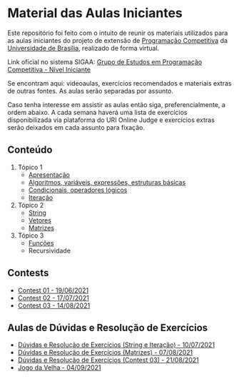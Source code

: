 # Material das Aulas Iniciantes

Este repositório foi feito com o intuito de reunir os materiais utilizados para as aulas iniciantes do projeto de extensão de [Programação Competitiva](http://maratona.unb.br/) da [Universidade de Brasília](http://www.unb.br/), realizado de forma virtual.

Link oficial no sistema SIGAA: [Grupo de Estudos em Programação Competitiva - Nível Iniciante](https://sig.unb.br/sigaa/link/public/extensao/visualizacaoAcaoExtensao/1971)

Se encontram aqui: videoaulas, exercícios recomendados e materiais extras de outras fontes. As aulas serão separadas por assunto.

Caso tenha interesse em assistir as aulas então siga, preferencialmente, a ordem abaixo. A cada semana haverá uma lista de exercícios disponibilizada via plataforma do URI Online Judge e exercícios extras serão deixados em cada assunto para fixação. 

## Conteúdo

1. Tópico 1
    - [Apresentação](introdução/README.md)
    - [Algoritmos, variáveis, expressões, estruturas básicas](algoritmos_variaveis_expressões_estruturas_basicas/README.md)
    - [Condicionais, operadores lógicos](condicionais_operadores_logicos/README.md)
    - [Iteração](iteração/README.md)
2. Tópico 2
    - [String](string/README.md)
    - [Vetores](vetores/README.md)
    - [Matrizes](matrizes/README.md)
3. Tópico 3
    - [Funções](funções/README.md)
    - Recursividade


## Contests

- [Contest 01 - 19/06/2021](contest01/README.md)
- [Contest 02 - 17/07/2021](contest02/README.md)
- [Contest 03 - 14/08/2021](contest03/README.md)


## Aulas de Dúvidas e Resolução de Exercícios
- [Dúvidas e Resolução de Exercícios (String e Iteração) - 10/07/2021](dúvidas_e_resolução_de_exercicios_string_e_iteração/README.md)
- [Dúvidas e Resolução de Exercícios (Matrizes) - 07/08/2021](dúvidas_e_resolução_de_exercicios_matrizes/README.md)
- [Dúvidas e Resolução de Exercícios (Contest 03) - 21/08/2021](dúvidas_e_resolução_de_exercicios_contest03/README.md)
- [Jogo da Velha - 04/09/2021](jogo_da_velha/README.md)